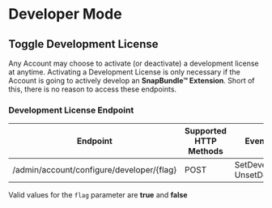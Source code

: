 # Developer Mode

## Toggle Development License
Any Account may choose to activate (or deactivate) a development license at anytime. Activating a Development License is only necessary if the Account is going to actively develop an **SnapBundle™ Extension**. Short of this, there is no reason to access these endpoints.

### Development License Endpoint


Endpoint | Supported HTTP Methods | Events Generated
------------ | ------------- | ------------
/admin/account/configure/developer/{flag} | POST  | SetDeveloperLicense, UnsetDeveloperLicense 

Valid values for the `flag` parameter are **true** and **false**




